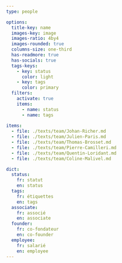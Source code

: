 ```yaml
---
type: people

options:
  title-key: name
  images-key: image
  images-ratio: 4by4
  images-rounded: true
  columns-size: one-third
  has-readmore: true
  has-socials: true
  tags-keys: 
    - key: status
      color: light
    - key: tags
      color: primary
  filters: 
    activate: true
    items: 
      - name: status
      - name: tags
    
items:
  - file: ./texts/team/Johan-Richer.md
  - file: ./texts/team/Julien-Paris.md
  - file: ./texts/team/Thomas-Brosset.md
  - file: ./texts/team/Pierre-Camilleri.md
  - file: ./texts/team/Quentin-Loridant.md
  - file: ./texts/team/Coline-Malivel.md

dict:
  status: 
    fr: statut
    en: status
  tags: 
    fr: étiquettes
    en: tags
  associate:
    fr: associé
    en: associate
  founder:
    fr: co-fondateur
    en: co-founder
  employee:
    fr: salarié
    en: employee
---
```

